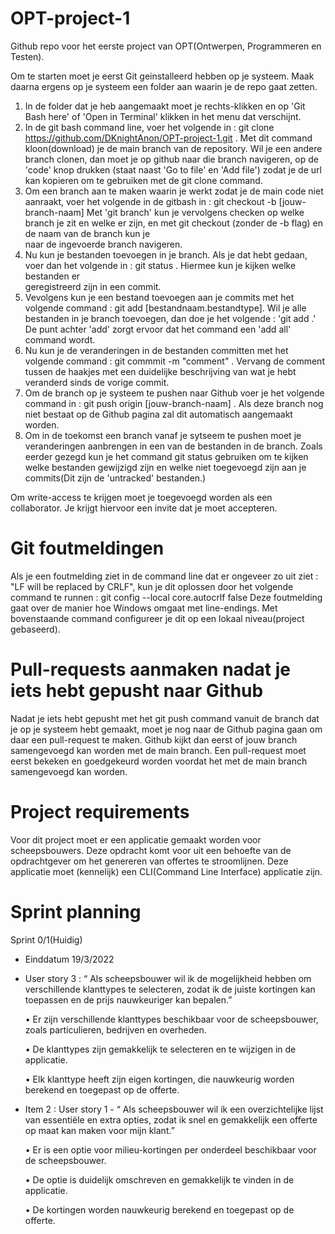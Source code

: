 # OPT-project-1
Github repo voor het eerste project van OPT(Ontwerpen, Programmeren en Testen).

Om te starten moet je eerst Git geinstalleerd hebben op je systeem. Maak daarna ergens op je systeem een folder aan waarin je de repo gaat zetten.
  1. In de folder dat je heb aangemaakt moet je rechts-klikken en op 'Git Bash here' of 'Open in Terminal' klikken in het menu dat verschijnt.
  2. In de git bash command line, voer het volgende in : git clone https://github.com/DKnightAnon/OPT-project-1.git . Met dit command kloon(download) je de main branch van de repository. Wil je een andere branch clonen, dan moet je op github naar die branch navigeren, op de 'code' knop drukken (staat naast 'Go to file' en 'Add file') zodat je de url kan kopieren om te gebruiken met de git clone command.
  3. Om een branch aan te maken waarin je werkt zodat je de main code niet aanraakt, voer het volgende in de gitbash in : git checkout -b [jouw-branch-naam]
          Met 'git branch' kun je vervolgens checken op welke branch je zit en welke er zijn, en met git checkout (zonder de -b flag) en de naam van de branch kun je     
          naar de ingevoerde branch navigeren.
  4. Nu kun je bestanden toevoegen in je branch. Als je dat hebt gedaan, voer dan het volgende in : git status . Hiermee kun je kijken welke bestanden er  
     geregistreerd zijn in een commit.
  5. Vevolgens kun je een bestand toevoegen aan je commits met het volgende command : git add [bestandnaam.bestandtype]. Wil je alle bestanden in je branch toevoegen, 
     dan doe je het volgende : 'git add .' De punt achter 'add' zorgt ervoor dat het command een 'add all' command wordt.
  6. Nu kun je de veranderingen in de bestanden committen met het volgende command : git commmit -m "comment" . Vervang de comment tussen de haakjes met een duidelijke 
     beschrijving van wat je hebt veranderd sinds de vorige commit.
  7. Om de branch op je systeem te pushen naar Github voer je het volgende command in : git push origin [jouw-branch-naam] . Als deze branch nog niet bestaat op de 
     Github pagina zal dit automatisch aangemaakt worden. 
  8. Om in de toekomst een branch vanaf je sytseem te pushen moet je veranderingen aanbrengen in een van de bestanden in de branch. Zoals eerder gezegd kun je het command git status gebruiken om te kijken welke bestanden gewijzigd zijn en welke niet toegevoegd zijn aan je commits(Dit zijn de 'untracked' bestanden.)

Om write-access te krijgen moet je toegevoegd worden als een collaborator. Je krijgt hiervoor een invite dat je moet accepteren.
  
# Git foutmeldingen

Als je een foutmelding ziet in de command line dat er ongeveer zo uit ziet : "LF will be replaced by CRLF", kun je dit oplossen door het volgende command te runnen : git config --local core.autocrlf false
Deze foutmelding gaat over de manier hoe Windows omgaat met line-endings. Met bovenstaande command configureer je dit op een lokaal niveau(project gebaseerd). 
  
# Pull-requests aanmaken nadat je iets hebt gepusht naar Github

Nadat je iets hebt gepusht met het git push command vanuit de branch dat je op je systeem hebt gemaakt, moet je nog naar de Github pagina gaan om daar een pull-request te maken. Github kijkt dan eerst of jouw branch samengevoegd kan worden met de main branch. Een pull-request moet eerst bekeken en goedgekeurd worden voordat het met de main branch samengevoegd kan worden. 

# Project requirements

Voor dit project moet er een applicatie gemaakt worden voor scheepsbouwers. Deze opdracht komt voor uit een behoefte van de opdrachtgever om het genereren van offertes te stroomlijnen. Deze applicatie moet (kennelijk) een CLI(Command Line Interface) applicatie zijn.

# Sprint planning

Sprint 0/1(Huidig)
  - Einddatum 19/3/2022
  - User story 3 : “ Als scheepsbouwer wil ik de mogelijkheid hebben om verschillende klanttypes te selecteren, zodat ik de juiste kortingen kan toepassen en de prijs nauwkeuriger kan bepalen.”

    • Er zijn verschillende klanttypes beschikbaar voor de scheepsbouwer, zoals particulieren, bedrijven en overheden.


    • De klanttypes zijn gemakkelijk te selecteren en te wijzigen in de applicatie.


    • Elk klanttype heeft zijn eigen kortingen, die nauwkeurig worden berekend en toegepast op de offerte.


  - Item 2 : User story 1 - “ Als scheepsbouwer wil ik een overzichtelijke lijst van essentiële en extra opties, zodat ik snel en gemakkelijk een offerte op maat kan maken voor mijn klant.” 
  
    • Er is een optie voor milieu-kortingen per onderdeel beschikbaar voor de scheepsbouwer.
    
    • De optie is duidelijk omschreven en gemakkelijk te vinden in de applicatie.
    
    • De kortingen worden nauwkeurig berekend en toegepast op de offerte. 
    
